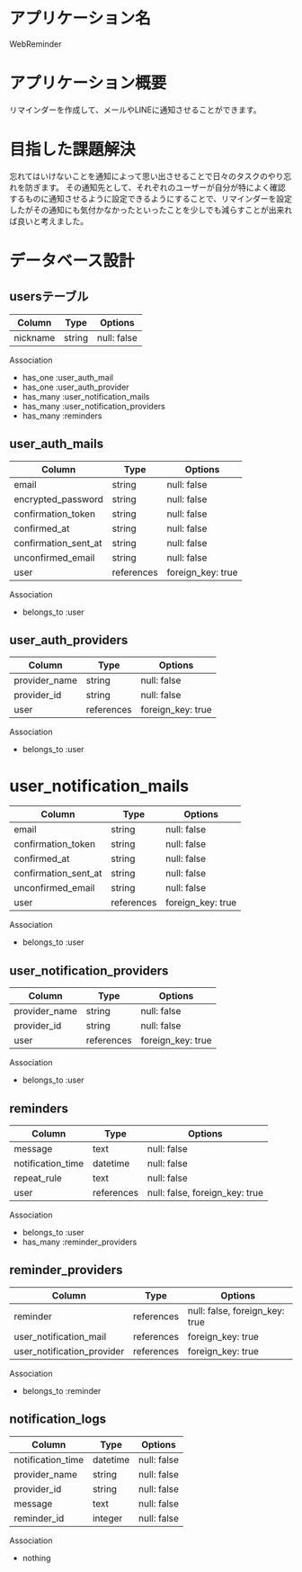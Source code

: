 # アプリケーション名

WebReminder

# アプリケーション概要

リマインダーを作成して、メールやLINEに通知させることができます。

# 目指した課題解決

忘れてはいけないことを通知によって思い出させることで日々のタスクのやり忘れを防ぎます。
その通知先として、それぞれのユーザーが自分が特によく確認するものに通知させるように設定できるようにすることで、リマインダーを設定したがその通知にも気付かなかったといったことを少しでも減らすことが出来れば良いと考えました。

# データベース設計

## usersテーブル

| Column             | Type   | Options     |
| ------------------ | ------ | ----------- |
| nickname           | string | null: false |

Association
+ has_one :user_auth_mail
+ has_one :user_auth_provider
+ has_many :user_notification_mails
+ has_many :user_notification_providers
+ has_many :reminders

## user_auth_mails

| Column               | Type       | Options     |
| -------------------- | ---------- | ----------- |
| email                | string     | null: false |
| encrypted_password   | string     | null: false |
| confirmation_token   | string     | null: false |
| confirmed_at         | string     | null: false |
| confirmation_sent_at | string     | null: false |
| unconfirmed_email    | string     | null: false |
| user                 | references | foreign_key: true |

Association
+ belongs_to :user

## user_auth_providers

| Column               | Type       | Options     |
| -------------------- | ---------- | ----------- |
| provider_name        | string     | null: false |
| provider_id          | string     | null: false |
| user                 | references | foreign_key: true |

Association
+ belongs_to :user

# user_notification_mails

| Column               | Type       | Options     |
| -------------------- | ---------- | ----------- |
| email                | string     | null: false |
| confirmation_token   | string     | null: false |
| confirmed_at         | string     | null: false |
| confirmation_sent_at | string     | null: false |
| unconfirmed_email    | string     | null: false |
| user                 | references | foreign_key: true |

Association
+ belongs_to :user

## user_notification_providers

| Column               | Type       | Options     |
| -------------------- | ---------- | ----------- |
| provider_name        | string     | null: false |
| provider_id          | string     | null: false |
| user                 | references | foreign_key: true |

Association
+ belongs_to :user

## reminders

| Column                | Type       | Options     |
| --------------------- | ---------- | ----------- |
| message               | text       | null: false |
| notification_time     | datetime   | null: false |
| repeat_rule           | text       | null: false |
| user                  | references | null: false, foreign_key: true |

Association
+ belongs_to :user
+ has_many :reminder_providers

## reminder_providers

| Column                     | Type       | Options     |
| -------------------------- | ---------- | ----------- |
| reminder                   | references | null: false, foreign_key: true |
| user_notification_mail     | references | foreign_key: true |
| user_notification_provider | references | foreign_key: true |

Association
+ belongs_to :reminder

## notification_logs

| Column                     | Type       | Options     |
| -------------------------- | ---------- | ----------- |
| notification_time          | datetime   | null: false |
| provider_name              | string     | null: false |
| provider_id                | string     | null: false |
| message                    | text       | null: false |
| reminder_id                | integer    | null: false |

Association
+ nothing
